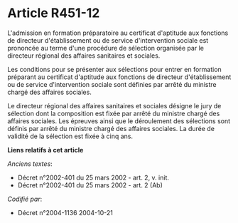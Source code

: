 # Article R451-12

L'admission en formation préparatoire au certificat d'aptitude aux fonctions de directeur d'établissement ou de service
d'intervention sociale est prononcée au terme d'une procédure de sélection organisée par le directeur régional des affaires
sanitaires et sociales.

Les conditions pour se présenter aux sélections pour entrer en formation préparant au certificat d'aptitude aux fonctions de
directeur d'établissement ou de service d'intervention sociale sont définies par arrêté du ministre chargé des affaires
sociales.

Le directeur régional des affaires sanitaires et sociales désigne le jury de sélection dont la composition est fixée par
arrêté du ministre chargé des affaires sociales. Les épreuves ainsi que le déroulement des sélections sont définis par arrêté
du ministre chargé des affaires sociales. La durée de validité de la sélection est fixée à cinq ans.

**Liens relatifs à cet article**

_Anciens textes_:

  - Décret n°2002-401 du 25 mars 2002 - art. 2, v. init.
  - Décret n°2002-401 du 25 mars 2002 - art. 2 (Ab)

_Codifié par_:

  - Décret n°2004-1136 2004-10-21
